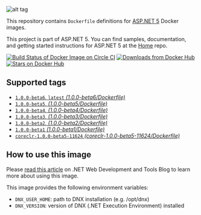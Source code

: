 ![alt tag](https://avatars3.githubusercontent.com/u/6476660?v=3&s=200)

<p>This repository contains <code>Dockerfile</code> definitions for <a href="https://github.com/aspnet/home">ASP.NET 5</a> Docker images.</p>

<p>This project is part of ASP.NET 5. You can find samples, documentation, and getting started instructions for ASP.NET 5 at the <a href="https://github.com/aspnet/home">Home</a> repo.</p>

<p><a href="https://circleci.com/gh/aspnet/aspnet-docker/tree/master"><img src="https://camo.githubusercontent.com/a745eb0dad444c113872205fb25b9b2e27986083/68747470733a2f2f696d672e736869656c64732e696f2f636972636c6563692f70726f6a6563742f6173706e65742f6173706e65742d646f636b65722e737667" alt="Build Status of Docker Image on Circle CI" data-canonical-src="https://img.shields.io/circleci/project/aspnet/aspnet-docker.svg" style="max-width:100%;"></a>
<a href="https://registry.hub.docker.com/u/microsoft/aspnet"><img src="https://camo.githubusercontent.com/72c2977c09b5e5fc59ecaed5cc0025bcbaa41ed1/68747470733a2f2f696d672e736869656c64732e696f2f646f636b65722f70756c6c732f6d6963726f736f66742f6173706e65742e737667" alt="Downloads from Docker Hub" data-canonical-src="https://img.shields.io/docker/pulls/microsoft/aspnet.svg" style="max-width:100%;"></a>
<a href="https://registry.hub.docker.com/u/microsoft/aspnet"><img src="https://camo.githubusercontent.com/38cb38d3b94075f6625d54e579d3145a15ca7b1b/68747470733a2f2f696d672e736869656c64732e696f2f646f636b65722f73746172732f6d6963726f736f66742f6173706e65742e737667" alt="Stars on Docker Hub" data-canonical-src="https://img.shields.io/docker/stars/microsoft/aspnet.svg" style="max-width:100%;"></a></p>

<h2><a id="user-content-supported-tags" class="anchor" href="#supported-tags" aria-hidden="true"><span class="octicon octicon-link"></span></a>Supported tags</h2>

<ul>
<li><a href="https://github.com/aspnet/aspnet-docker/blob/master/1.0.0-beta6/Dockerfile"><code>1.0.0-beta6</code>, <code>latest</code>  <em>(1.0.0-beta6/Dockerfile)</em></a></li>
<li><a href="https://github.com/aspnet/aspnet-docker/blob/master/1.0.0-beta5/Dockerfile"><code>1.0.0-beta5</code>,  <em>(1.0.0-beta5/Dockerfile)</em></a></li>
<li><a href="https://github.com/aspnet/aspnet-docker/blob/master/1.0.0-beta4/Dockerfile"><code>1.0.0-beta4</code>,  <em>(1.0.0-beta4/Dockerfile)</em></a></li>
<li><a href="https://github.com/aspnet/aspnet-docker/blob/master/1.0.0-beta3/Dockerfile"><code>1.0.0-beta3</code>,  <em>(1.0.0-beta3/Dockerfile)</em></a></li>
<li><a href="https://github.com/aspnet/aspnet-docker/blob/master/1.0.0-beta2/Dockerfile"><code>1.0.0-beta2</code>,  <em>(1.0.0-beta2/Dockerfile)</em></a></li>
<li><a href="https://github.com/aspnet/aspnet-docker/blob/master/1.0.0-beta1/Dockerfile"><code>1.0.0-beta1</code> <em>(1.0.0-beta1/Dockerfile)</em></a></li>
<li><a href="https://github.com/aspnet/aspnet-docker/blob/master/coreclr-1.0.0-beta5-11624/Dockerfile"><code>coreclr-1.0.0-beta5-11624</code> <em>(coreclr-1.0.0-beta5-11624/Dockerfile)</em></a></li>
</ul>

<h2><a id="user-content-how-to-use-this-image" class="anchor" href="#how-to-use-this-image" aria-hidden="true"><span class="octicon octicon-link"></span></a>How to use this image</h2>

<p>Please <a href="http://blogs.msdn.com/b/webdev/archive/2015/01/14/running-asp-net-5-applications-in-linux-containers-with-docker.aspx">read this article</a> on .NET Web Development and Tools Blog to learn more about using this image.</p>

<p>This image provides the following environment variables:</p>

<ul>
<li><code>DNX_USER_HOME</code>: path to DNX installation (e.g. /opt/dnx)</li>
<li><code>DNX_VERSION</code>: version of DNX (.NET Execution Environment) installed</li>
</ul>
